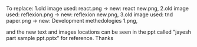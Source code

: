 To replace: 
1.old image used: react.png -> new: react new.png,
2.old image used: reflexion.png -> new: reflexion new.png,
3.old image used: tnd paper.png -> new:   Development methedologies 1.png,

and the new text and images locations can be seen in the ppt called "jayesh part sample ppt.pptx" for reference.
Thanks 
